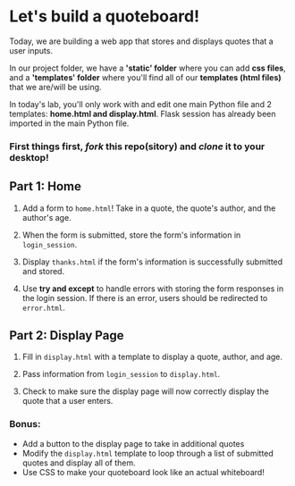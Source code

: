 # Let's build a quoteboard!

Today, we are building a web app that stores and displays quotes that a user inputs.

In our project folder, we have a **'static' folder** where you can add **css files**, and a **'templates' folder** where you'll find all of our **templates (html files)** that we are/will be using.

In today's lab, you'll only work with and edit one main Python file and 2 templates: **home.html and display.html**. Flask session has already been imported in the main Python file.

### First things first, _fork_ this repo(sitory) and _clone_ it to your desktop!

## Part 1: Home

1. Add a form to `home.html`! Take in a quote, the quote's author, and the author's age.

2. When the form is submitted, store the form's information in `login_session`.

3. Display `thanks.html` if the form's information is successfully submitted and stored.

4. Use **try and except** to handle errors with storing the form responses in the login session. If there is an error, users should be redirected to `error.html`.

## Part 2: Display Page

1. Fill in `display.html` with a template to display a quote, author, and age.

2. Pass information from `login_session` to `display.html`.

3. Check to make sure the display page will now correctly display the quote that a user enters.

### Bonus:

-   Add a button to the display page to take in additional quotes
-   Modify the `display.html` template to loop through a list of submitted quotes and display all of them.
-   Use CSS to make your quoteboard look like an actual whiteboard!
